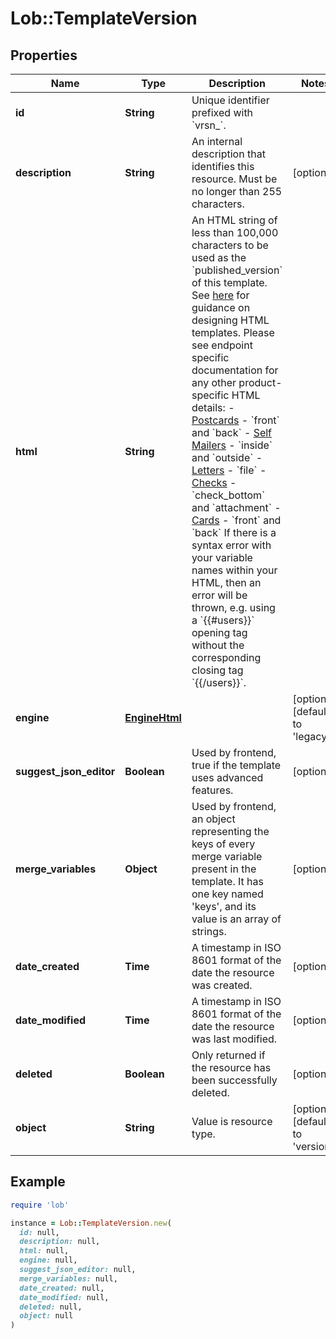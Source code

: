 # Lob::TemplateVersion

## Properties

| Name | Type | Description | Notes |
| ---- | ---- | ----------- | ----- |
| **id** | **String** | Unique identifier prefixed with &#x60;vrsn_&#x60;. |  |
| **description** | **String** | An internal description that identifies this resource. Must be no longer than 255 characters.  | [optional] |
| **html** | **String** | An HTML string of less than 100,000 characters to be used as the &#x60;published_version&#x60; of this template. See [here](#section/HTML-Examples) for guidance on designing HTML templates. Please see endpoint specific documentation for any other product-specific HTML details: - [Postcards](https://docs.lob.com/#tag/Postcards/operation/postcard_create) - &#x60;front&#x60; and &#x60;back&#x60; - [Self Mailers](https://docs.lob.com/#tag/Self-Mailers/operation/self_mailer_create) - &#x60;inside&#x60; and &#x60;outside&#x60; - [Letters](https://docs.lob.com/#tag/Letters/operation/letter_create) - &#x60;file&#x60; - [Checks](https://docs.lob.com/#tag/Checks/operation/check_create) - &#x60;check_bottom&#x60; and &#x60;attachment&#x60; - [Cards](https://docs.lob.com/#tag/Cards/operation/card_create) - &#x60;front&#x60; and &#x60;back&#x60;  If there is a syntax error with your variable names within your HTML, then an error will be thrown, e.g. using a &#x60;{{#users}}&#x60; opening tag without the corresponding closing tag &#x60;{{/users}}&#x60;.  |  |
| **engine** | [**EngineHtml**](EngineHtml.md) |  | [optional][default to &#39;legacy&#39;] |
| **suggest_json_editor** | **Boolean** | Used by frontend, true if the template uses advanced features.  | [optional] |
| **merge_variables** | **Object** | Used by frontend, an object representing the keys of every merge variable present in the template. It has one key named &#39;keys&#39;, and its value is an array of strings.  | [optional] |
| **date_created** | **Time** | A timestamp in ISO 8601 format of the date the resource was created. | [optional] |
| **date_modified** | **Time** | A timestamp in ISO 8601 format of the date the resource was last modified. | [optional] |
| **deleted** | **Boolean** | Only returned if the resource has been successfully deleted. | [optional] |
| **object** | **String** | Value is resource type. | [optional][default to &#39;version&#39;] |

## Example

```ruby
require 'lob'

instance = Lob::TemplateVersion.new(
  id: null,
  description: null,
  html: null,
  engine: null,
  suggest_json_editor: null,
  merge_variables: null,
  date_created: null,
  date_modified: null,
  deleted: null,
  object: null
)
```

